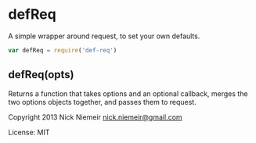 # defReq

A simple wrapper around request, to set your own defaults.

```javascript
var defReq = require('def-req')
```

## defReq(opts)

Returns a function that takes options and an optional callback, merges the two
options objects together, and passes them to request.

Copyright 2013 Nick Niemeir <nick.niemeir@gmail.com>

License: MIT
